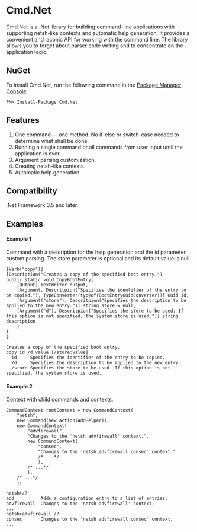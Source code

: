 <h1>Cmd.Net</h1>

<p>Cmd.Net is a .Net library for building command-line applications with supporting netsh-like contexts and automatic help generation. It provides a convenient and laconic API for working with the command line. The library allows you to forget about parser code writing and to concentrate on the application logic.</p>

<h2>NuGet</h2>

<p>To install Cmd.Net, run the following command in the <a href="http://docs.nuget.org/docs/start-here/using-the-package-manager-console">Package Manager Console</a>.</p>

<pre><code>PM> Install-Package Cmd.Net</code></pre>

<h2>Features</h2>

<ol>
	<li>One command &mdash; one method. No if-else or switch-case needed to determine what shall be done.</li>
	<li>Running a single command or all commands from user input until the application is over.</li>
	<li>Argument parsing customization.</li>
	<li>Creating netsh-like contexts.</li>
	<li>Automatic help generation.</li>
</ol>

<h2>Compatibility</h2>

<p>.Net Framework 3.5 and later.</p>

<h2>Examples</h2>

<h4>Example 1</h4>

<p>Command with a description for the help generation and the id parameter custom parsing. The store parameter is optional and its default value is null.</p>

<pre><code>[Verb("copy")]
[Description("Creates a copy of the specified boot entry.")
public static void CopyBootEntry(
	[Output] TextWriter output,
	[Argument, Descritpion("Specifies the identifier of the entry to be copied."), TypeConverter(typeof(BootEntryGuidConverter))] Guid id,
	[Argument("store"), Descritpion("Specifies the description to be applied to the new entry.")] string store = null,
	[Argument("d"), Descritpion("Specifies the store to be used. If this option is not specified, the system store is used.")] string description
	)
{
}
</code></pre>

<pre><code>Creates a copy of the specified boot entry.
copy id /d:value [/store:value]
  id     Specifies the identifier of the entry to be copied.
  /d     Specifies the description to be applied to the new entry.
  /store Specifies the store to be used. If this option is not specified, the system store is used.
</code></pre>

<h4>Example 2</h4>

<p>Context with child commands and contexts.</p>

<pre><code>CommandContext rootContext = new CommandContext(
	"netsh",
	new Command(new Action(AddHelper)),
	new CommandContext(
		"advfirewall",
		"Changes to the 'netsh advfirewall' context.",
		new CommandContext(
			"consec",
			"Changes to the 'netsh advfirewall consec' context."
			/* ...*/
			),
		/* ...*/
		),
	/* ...*/
	);
</code></pre>

<pre><code>netsh&gt;/?
add          Adds a configuration entry to a list of entries.
advfirewall  Changes to the 'netsh advfirewall' context.
...
netsh&gt;advfirewall /?
consec       Changes to the `netsh advfirewall consec' context.
...
</code></pre>